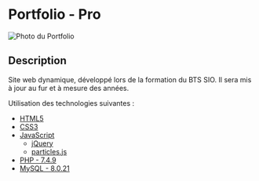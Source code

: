 # **Portfolio - Pro**

![Photo du Portfolio](https://cdn.discordapp.com/attachments/958478297782706226/983422673369587763/screen-site.png)

## **Description**
Site web dynamique, développé lors de la formation du BTS SIO.
Il sera mis à jour au fur et à mesure des années.

Utilisation des technologies suivantes :
- [HTML5](https://fr.wikipedia.org/wiki/HTML5)
- [CSS3](https://fr.wikipedia.org/wiki/Cascading_Style_Sheets)
- [JavaScript](https://developer.mozilla.org/fr/docs/Web/JavaScript)
    - [jQuery](https://jquery.com/)
    - [particles.js](https://vincentgarreau.com/particles.js/)
- [PHP - 7.4.9](https://www.php.net/)
- [MySQL - 8.0.21](https://www.mysql.com/fr/)

